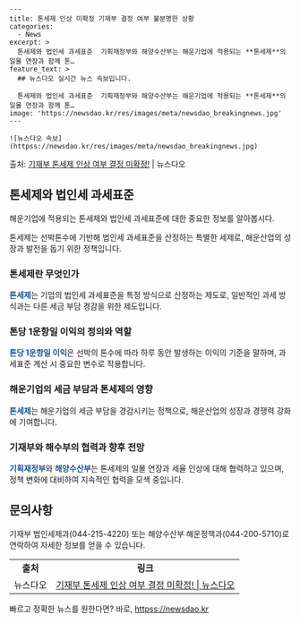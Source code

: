     ---
    title: 톤세제 인상 미확정 기재부 결정 여부 불분명한 상황
    categories:
      - News
    excerpt: >
      톤세제와 법인세 과세표준  기획재정부와 해양수산부는 해운기업에 적용되는 **톤세제**의 일몰 연장과 함께 톤…
    feature_text: >
      ## 뉴스다오 실시간 뉴스 속보입니다.
    
      톤세제와 법인세 과세표준  기획재정부와 해양수산부는 해운기업에 적용되는 **톤세제**의 일몰 연장과 함께 톤…
    image: 'https://newsdao.kr/res/images/meta/newsdao_breakingnews.jpg'
    ---
    
    ![뉴스다오 속보](httpss://newsdao.kr/res/images/meta/newsdao_breakingnews.jpg)

<p>출처: <a href="httpss://newsdao.kr/4474" rel="dofollow">기재부 톤세제 인상 여부 결정 미확정!</a> | 뉴스다오</p>

<h2 data-ke-size="size26">톤세제와 법인세 과세표준</h2>
해운기업에 적용되는 톤세제와 법인세 과세표준에 대한 중요한 정보를 알아봅시다.

<p data-ke-size="size16">톤세제는 선박톤수에 기반해 법인세 과세표준을 산정하는 특별한 세제로, 해운산업의 성장과 발전을 돕기 위한 정책입니다.</p>

<h3>톤세제란 무엇인가</h3>
<b><span style="color: #1a5490;">톤세제</span></b>는 기업의 법인세 과세표준을 특정 방식으로 산정하는 제도로, 일반적인 과세 방식과는 다른 세금 부담 경감을 위한 제도입니다.

<h3>톤당 1운항일 이익의 정의와 역할</h3>
<b><span style="color: #1a5490;">톤당 1운항일 이익</span></b>은 선박의 톤수에 따라 하루 동안 발생하는 이익의 기준을 말하며, 과세표준 계산 시 중요한 변수로 작용합니다.

<h3>해운기업의 세금 부담과 톤세제의 영향</h3>
<b><span style="color: #1a5490;">톤세제</span></b>는 해운기업의 세금 부담을 경감시키는 정책으로, 해운산업의 성장과 경쟁력 강화에 기여합니다.

<h3>기재부와 해수부의 협력과 향후 전망</h3>
<b><span style="color: #1a5490;">기획재정부</span></b>와 <b><span style="color: #1a5490;">해양수산부</span></b>는 톤세제의 일몰 연장과 세율 인상에 대해 협력하고 있으며, 정책 변화에 대비하여 지속적인 협력을 모색 중입니다.

<p data-ke-size="size16"></p>

<h2 data-ke-size="size26">문의사항</h2>
기재부 법인세제과(044-215-4220) 또는 해양수산부 해운정책과(044-200-5710)로 연락하여 자세한 정보를 얻을 수 있습니다.

<table>
  <tr>
    <td style="text-align: center; height: 17px;"><b>출처</b></td>
    <td style="text-align: center; height: 17px;"><b>링크</b></td>
  </tr>
  <tr>
    <td style="text-align: center; height: 17px;">뉴스다오</td>
    <td style="text-align: center; height: 17px;"><a href="httpss://newsdao.kr/4474">기재부 톤세제 인상 여부 결정 미확정! | 뉴스다오</a></td>
  </tr>
</table>
 

빠르고 정확한 뉴스를 원한다면? 바로, <a href="httpss://newsdao.kr" rel="dofollow">httpss://newsdao.kr</a>


    